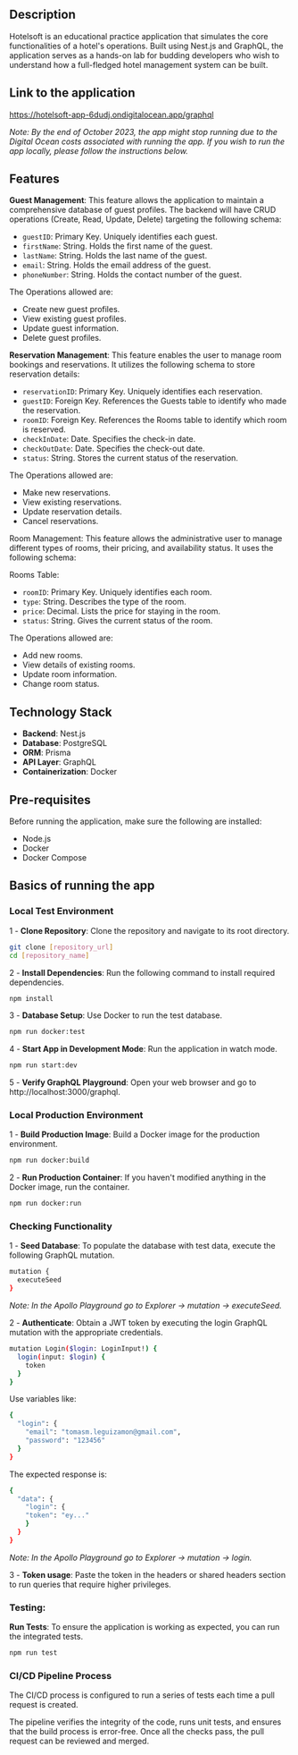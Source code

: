 ## Description

Hotelsoft is an educational practice application that simulates the core functionalities of a hotel's operations. Built using Nest.js and GraphQL, the application serves as a hands-on lab for budding developers who wish to understand how a full-fledged hotel management system can be built.

## Link to the application

https://hotelsoft-app-6dudj.ondigitalocean.app/graphql

_Note: By the end of October 2023, the app might stop running due to the Digital Ocean costs associated with running the app. If you wish to run the app locally, please follow the instructions below._

## Features

**Guest Management**:
   This feature allows the application to maintain a comprehensive database of guest profiles. The backend will have CRUD operations (Create, Read, Update, Delete) targeting the following schema:

- `guestID`: Primary Key. Uniquely identifies each guest.
- `firstName`: String. Holds the first name of the guest.
- `lastName`: String. Holds the last name of the guest.
- `email`: String. Holds the email address of the guest.
- `phoneNumber`: String. Holds the contact number of the guest.

The Operations allowed are:

- Create new guest profiles.
- View existing guest profiles.
- Update guest information.
- Delete guest profiles.


**Reservation Management**:
   This feature enables the user to manage room bookings and reservations. It utilizes the following schema to store reservation details:

- `reservationID`: Primary Key. Uniquely identifies each reservation.
- `guestID`: Foreign Key. References the Guests table to identify who made the reservation.
- `roomID`: Foreign Key. References the Rooms table to identify which room is reserved.
- `checkInDate`: Date. Specifies the check-in date.
- `checkOutDate`: Date. Specifies the check-out date.
- `status`: String. Stores the current status of the reservation.

The Operations allowed are:

- Make new reservations.
- View existing reservations.
- Update reservation details.
- Cancel reservations.

Room Management:
   This feature allows the administrative user to manage different types of rooms, their pricing, and availability status. It uses the following schema:

Rooms Table:

- `roomID`: Primary Key. Uniquely identifies each room.
- `type`: String. Describes the type of the room.
- `price`: Decimal. Lists the price for staying in the room.
- `status`: String. Gives the current status of the room.

The Operations allowed are:

- Add new rooms.
- View details of existing rooms.
- Update room information.
- Change room status.

## Technology Stack
- **Backend**: Nest.js
- **Database**: PostgreSQL
- **ORM**: Prisma
- **API Layer**: GraphQL
- **Containerization**: Docker 

## Pre-requisites
Before running the application, make sure the following are installed:

- Node.js
- Docker
- Docker Compose

## Basics of running the app

### Local Test Environment

1 - **Clone Repository**: Clone the repository and navigate to its root directory.

```bash 
git clone [repository_url]
cd [repository_name]
```

2 - **Install Dependencies**: Run the following command to install required dependencies.

```bash 
npm install
```

3 - **Database Setup**: Use Docker to run the test database.

```bash 
npm run docker:test
```

4 - **Start App in Development Mode**: Run the application in watch mode.

```bash 
npm run start:dev
```

5 - **Verify GraphQL Playground**: Open your web browser and go to http://localhost:3000/graphql.

### Local Production Environment

1 - **Build Production Image**: Build a Docker image for the production environment.

```bash 
npm run docker:build
```

2 - **Run Production Container**: If you haven't modified anything in the Docker image, run the container.

```bash 
npm run docker:run
```

### Checking Functionality

1 - **Seed Database**: To populate the database with test data, execute the following GraphQL mutation.

```bash 
mutation {
  executeSeed
}
```

_Note: In the Apollo Playground go to Explorer -> mutation -> executeSeed._

2 - **Authenticate**: Obtain a JWT token by executing the login GraphQL mutation with the appropriate credentials.

```bash 
mutation Login($login: LoginInput!) {
  login(input: $login) {
    token
  }
}
```

Use variables like:

```bash 
{
  "login": {
    "email": "tomasm.leguizamon@gmail.com",
    "password": "123456"
  }
}
```

The expected response is:

```bash
{
  "data": {
    "login": {
    "token": "ey..."
    }
  }
}
```

_Note: In the Apollo Playground go to Explorer -> mutation -> login._

3 - **Token usage**: Paste the token in the headers or shared headers section to run queries that require higher privileges.


### Testing: 

**Run Tests**: To ensure the application is working as expected, you can run the integrated tests.


```bash 
npm run test
```

### CI/CD Pipeline Process
The CI/CD process is configured to run a series of tests each time a pull request is created. 

The pipeline verifies the integrity of the code, runs unit tests, and ensures that the build process is error-free. Once all the checks pass, the pull request can be reviewed and merged.
